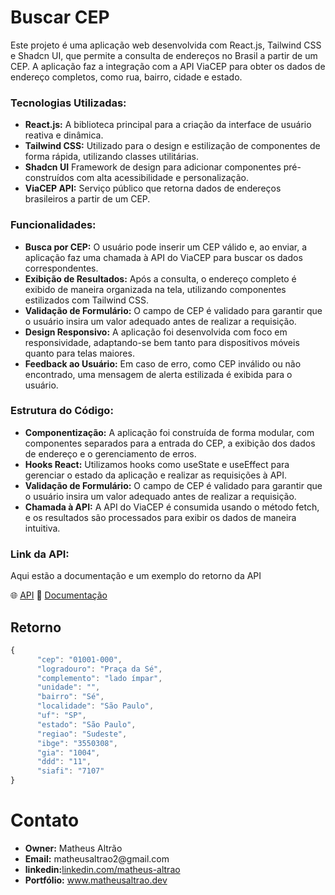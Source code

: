 <h1>Buscar CEP </h1>
<p>Este projeto é uma aplicação web desenvolvida com React.js, Tailwind CSS e Shadcn UI, que permite a consulta de endereços no Brasil a partir de um CEP. A aplicação faz a integração com a API ViaCEP para obter os dados de endereço completos, como rua, bairro, cidade e estado.</p>

<h3>Tecnologias Utilizadas:</h3>
<ul>
<li> <strong>React.js:</strong> A biblioteca principal para a criação da interface de usuário reativa e dinâmica.
 </li>

 <li> <strong>Tailwind CSS:</strong> Utilizado para o design e estilização de componentes de forma rápida, utilizando classes utilitárias.
 </li>

 <li> <strong>Shadcn UI</strong> Framework de design para adicionar componentes pré-construídos com alta acessibilidade e personalização.
 </li>

 <li> <strong>ViaCEP API:</strong> Serviço público que retorna dados de endereços brasileiros a partir de um CEP.
 </li>

</ul>

<h3>Funcionalidades:</h3>
<ul>
<li> <strong>Busca por CEP:</strong> O usuário pode inserir um CEP válido e, ao enviar, a aplicação faz uma chamada à API do ViaCEP para buscar os dados correspondentes.

 </li>

 <li> <strong>Exibição de Resultados:</strong> Após a consulta, o endereço completo é exibido de maneira organizada na tela, utilizando componentes estilizados com Tailwind CSS.
 </li>

 <li> <strong>Validação de Formulário:</strong>  O campo de CEP é validado para garantir que o usuário insira um valor adequado antes de realizar a requisição.
 </li>

 <li> <strong>Design Responsivo:</strong> A aplicação foi desenvolvida com foco em responsividade, adaptando-se bem tanto para dispositivos móveis quanto para telas maiores.
 </li>

 <li> <strong>Feedback ao Usuário:</strong> Em caso de erro, como CEP inválido ou não encontrado, uma mensagem de alerta estilizada é exibida para o usuário.
 </li>

</ul>

<h3>Estrutura do Código:</h3>
<ul>
<li> <strong>Componentização:</strong>  A aplicação foi construída de forma modular, com componentes separados para a entrada do CEP, a exibição dos dados de endereço e o gerenciamento de erros.

 </li>

 <li> <strong>Hooks React:</strong>  Utilizamos hooks como useState e useEffect para gerenciar o estado da aplicação e realizar as requisições à API.
 </li>

 <li> <strong>Validação de Formulário:</strong>  O campo de CEP é validado para garantir que o usuário insira um valor adequado antes de realizar a requisição.
 </li>

 <li> <strong>Chamada à API:</strong> A API do ViaCEP é consumida usando o método fetch, e os resultados são processados para exibir os dados de maneira intuitiva.
 </li>

</ul>

<h3>Link da API:</h3>
<p>Aqui estão a documentação e um exemplo do retorno da API</p>

🌐 [API](https://viacep.com.br/ws/01001000/json/)
📜 [Documentação](https://viacep.com.br/)

<h2>Retorno</h2>

```javascript
{
      "cep": "01001-000",
      "logradouro": "Praça da Sé",
      "complemento": "lado ímpar",
      "unidade": "",
      "bairro": "Sé",
      "localidade": "São Paulo",
      "uf": "SP",
      "estado": "São Paulo",
      "regiao": "Sudeste",
      "ibge": "3550308",
      "gia": "1004",
      "ddd": "11",
      "siafi": "7107"
}
```

<h1>Contato</h1>

<ul>
<li> <strong>Owner:</strong> Matheus Altrão </li>
<li> <strong>Email:</strong> matheusaltrao2@gmail.com </li>
<li> <strong>linkedin:</strong><a href='https://www.linkedin.com/in/matheus-altrao/'>linkedin.com/matheus-altrao</a></li>
<li> <strong>Portfólio:</strong>  <a href='https://www.matheusaltrao.dev/'>www.matheusaltrao.dev</a>
 </li>
</ul>
